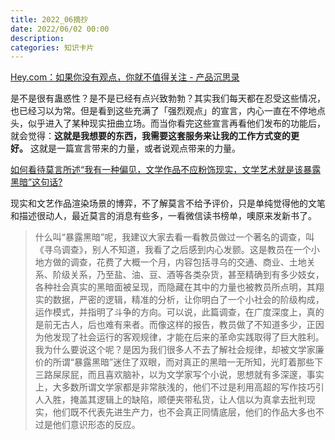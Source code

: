 ```yaml
---
title: 2022_06摘抄
date: 2022/06/02 00:00
description:
categories: 知识卡片
---
```


[Hey.com：如果你没有观点，你就不值得关注 - 产品沉思录](https://pmthinking.com/post/263)

是不是很有蛊惑性？是不是已经有点兴致勃勃？其实我们每天都在忍受这些情况，也已经习以为常。但是看到这些充满了「强烈观点」的宣言，内心一直在不停地点头，似乎进入了某种现实扭曲立场。而当你看完这些宣言再看他们发布的功能后，就会觉得：**这就是我想要的东西，我需要这套服务来让我的工作方式变的更好。** 这就是一篇宣言带来的力量，或者说观点带来的力量。

[如何看待莫言所述“我有一种偏见，文学作品不应粉饰现实，文学艺术就是该暴露黑暗”这句话?](https://www.zhihu.com/question/532332332/answer/2527558247?utm_source=wechat_session&utm_medium=social&utm_oi=544910927145914368&utm_content=group1_Answer&utm_campaign=shareopn)

现实和文艺作品渲染场景的博弈，不了解莫言不给予评价，只是单纯觉得他的文笔和描述很动人，最近莫言的消息有些多，一看微信读书榜单，噢原来发新书了。

> 什么叫“暴露黑暗”呢，我建议大家去看一看教员做过一个著名的调查，叫《寻乌调查》，别人不知道，我看了之后感到内心发颤。这是教员在一个小地方做的调查，花费了大概一个月，内容包括寻乌的交通、商业、土地关系、阶级关系，乃至盐、油、豆、酒等各类杂货，甚至精确到有多少妓女，各种社会真实的黑暗面被呈现，而隐藏在其中的力量也被教员所点明，其翔实的数据，严密的逻辑，精准的分析，让你明白了一个小社会的阶级构成，运作模式，并指明了斗争的方向。可以说，此篇调查，在广度深度上，真的是前无古人，后也难有来者。而像这样的报告，教员做了不知道多少，正因为他发现了社会运行的客观规律，才能在后来的革命实践取得了巨大胜利。我为什么要说这个呢？是因为我们很多人不去了解社会规律，却被文学家廉价的所谓“暴露黑暗”迷住了双眼，而对真正的黑暗一无所知，光盯着那些下三路屎尿屁，而且喜欢脑补，以为文学家写个小说，思想就有多深邃，事实上，大多数所谓文学家都是非常肤浅的，他们不过是利用高超的写作技巧引人入胜，掩盖其逻辑上的缺陷，顺便夹带私货，让人信以为真拿去批判现实，他们既不代表先进生产力，也不会真正同情底层，他们的作品大多也不过是他们意识形态的反应。
